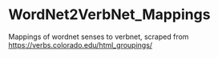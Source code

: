 # WordNet2VerbNet_Mappings
Mappings of wordnet senses to verbnet, scraped from https://verbs.colorado.edu/html_groupings/ 
